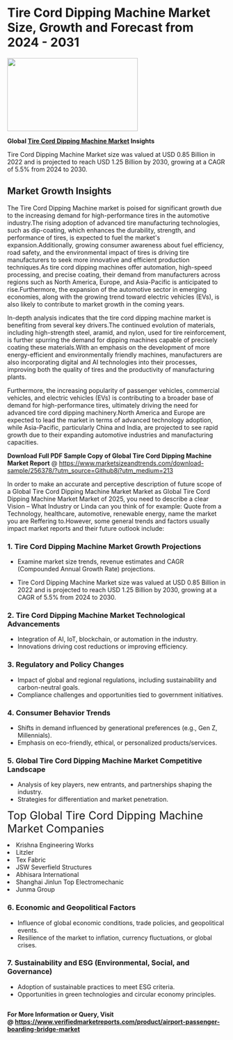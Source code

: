 <H1>Tire Cord Dipping Machine Market Size, Growth and Forecast from 2024 - 2031</H1><img class="aligncenter size-medium wp-image-584254" src="https://thirdeyenews.in/wp-content/uploads/2024/09/Global-Market-Research-300x168.jpeg" alt="" width="300" height="168" /><p><strong>Global&nbsp;<a href="https://www.marketsizeandtrends.com/download-sample/256378/?utm_source=Github8j?utm_medium=213">Tire Cord Dipping Machine Market</a> Insights</strong></p><p>Tire Cord Dipping Machine Market size was valued at USD 0.85 Billion in 2022 and is projected to reach USD 1.25 Billion by 2030, growing at a CAGR of 5.5% from 2024 to 2030.</p><p><h2>Market Growth Insights</h2> <p>The Tire Cord Dipping Machine market is poised for significant growth due to the increasing demand for high-performance tires in the automotive industry.The rising adoption of advanced tire manufacturing technologies, such as dip-coating, which enhances the durability, strength, and performance of tires, is expected to fuel the market's expansion.Additionally, growing consumer awareness about fuel efficiency, road safety, and the environmental impact of tires is driving tire manufacturers to seek more innovative and efficient production techniques.As tire cord dipping machines offer automation, high-speed processing, and precise coating, their demand from manufacturers across regions such as North America, Europe, and Asia-Pacific is anticipated to rise.Furthermore, the expansion of the automotive sector in emerging economies, along with the growing trend toward electric vehicles (EVs), is also likely to contribute to market growth in the coming years.</p> <p>In-depth analysis indicates that the tire cord dipping machine market is benefiting from several key drivers.The continued evolution of materials, including high-strength steel, aramid, and nylon, used for tire reinforcement, is further spurring the demand for dipping machines capable of precisely coating these materials.With an emphasis on the development of more energy-efficient and environmentally friendly machines, manufacturers are also incorporating digital and AI technologies into their processes, improving both the quality of tires and the productivity of manufacturing plants.</p> <p>Furthermore, the increasing popularity of passenger vehicles, commercial vehicles, and electric vehicles (EVs) is contributing to a broader base of demand for high-performance tires, ultimately driving the need for advanced tire cord dipping machinery.North America and Europe are expected to lead the market in terms of advanced technology adoption, while Asia-Pacific, particularly China and India, are projected to see rapid growth due to their expanding automotive industries and manufacturing capacities.</p> <p><span class=""><strong>Download Full PDF Sample Copy of Global Tire Cord Dipping Machine Market Report</strong> @ <a href="https://www.marketsizeandtrends.com/download-sample/256378/?utm_source=Github8j?utm_medium=213" target="_blank">https://www.marketsizeandtrends.com/download-sample/256378/?utm_source=Github8j?utm_medium=213</a></span></p><p>In order to make an accurate and perceptive description of future scope of a Global&nbsp;Tire Cord Dipping Machine Market Market as Global&nbsp;Tire Cord Dipping Machine Market Market of 2025, you need to describe a clear Vision &ndash; What Industry or Linda can you think of for example: Quote from a Technology, healthcare, automotive, renewable energy, name the market you are Reffering to.However, some general trends and factors usually impact market reports and their future outlook include:</p><h3>1.&nbsp;<strong>Tire Cord Dipping Machine Market Growth Projections</strong></h3><ul><li>Examine market size trends, revenue estimates and CAGR (Compounded Annual Growth Rate) projections.</li><li><p>Tire Cord Dipping Machine Market size was valued at USD 0.85 Billion in 2022 and is projected to reach USD 1.25 Billion by 2030, growing at a CAGR of 5.5% from 2024 to 2030.</p></li></ul><h3>2.&nbsp;<strong>Tire Cord Dipping Machine Market Technological Advancements</strong></h3><ul><li>Integration of AI, IoT, blockchain, or automation in the industry.</li><li>Innovations driving cost reductions or improving efficiency.</li></ul><h3>3.&nbsp;<strong>Regulatory and Policy Changes</strong></h3><ul><li>Impact of global and regional regulations, including sustainability and carbon-neutral goals.</li><li>Compliance challenges and opportunities tied to government initiatives.</li></ul><h3>4.&nbsp;<strong>Consumer Behavior Trends</strong></h3><ul><li>Shifts in demand influenced by generational preferences (e.g., Gen Z, Millennials).</li><li>Emphasis on eco-friendly, ethical, or personalized products/services.</li></ul><h3>5.&nbsp;<strong>Global Tire Cord Dipping Machine Market Competitive Landscape</strong></h3><ul><li>Analysis of key players, new entrants, and partnerships shaping the industry.</li><li>Strategies for differentiation and market penetration.</li></ul><p data-pm-slice="1 1 []"><span style="color: inherit; font-family: inherit; font-size: 25px;">Top Global Tire Cord Dipping Machine Market Companies</span></p><div class="" data-test-id=""><p><li>Krishna Engineering Works</li><li> Litzler</li><li> Tex Fabric</li><li> JSW Severfield Structures</li><li> Abhisara International</li><li> Shanghai Jinlun Top Electromechanic</li><li> Junma Group</li></p></div><h3>6.&nbsp;<strong>Economic and Geopolitical Factors</strong></h3><ul><li>Influence of global economic conditions, trade policies, and geopolitical events.</li><li>Resilience of the market to inflation, currency fluctuations, or global crises.</li></ul><h3>7.&nbsp;<strong>Sustainability and ESG (Environmental, Social, and Governance)</strong></h3><ul><li>Adoption of sustainable practices to meet ESG criteria.</li><li>Opportunities in green technologies and circular economy principles.</li></ul><h2><strong style="font-size: 14px;">For More Information or Query, Visit @&nbsp;</strong><a style="background-color: #ffffff; font-size: 14px;" href="https://www.marketsizeandtrends.com/report/tire-cord-dipping-machine-market/" target="_blank">https://www.verifiedmarketreports.com/product/airport-passenger-boarding-bridge-market</a></h2>